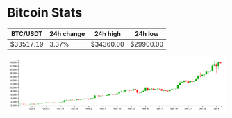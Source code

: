 # Bitcoin Stats

BTC/USDT|24h change|24h high|24h low|
|---|---|---|---|
|$33517.19|3.37%|$34360.00|$29900.00|

<img src="./chart.svg">
